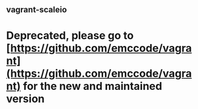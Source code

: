vagrant-scaleio
---------------

# Deprecated, please go to [https://github.com/emccode/vagrant](https://github.com/emccode/vagrant) for the new and maintained version
